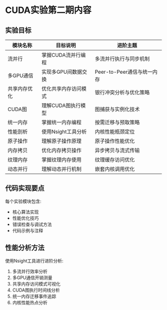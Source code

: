 # CUDA实验第二期内容

## 实验目标

| 模块名称 | 目标说明 | 进阶主题 |
|---------|---------|---------|
| 流并行 | 掌握CUDA流并行编程 | 多流并行执行与同步机制 |
| 多GPU通信 | 实现多GPU间数据交换 | Peer-to-Peer通信与统一内存 |
| 共享内存优化 | 优化共享内存访问模式 | 银行冲突分析与优化策略 |
| CUDA图 | 理解CUDA图执行模型 | 图捕获与实例化技术 |
| 统一内存 | 掌握统一内存编程 | 按需迁移与预取策略 |
| 性能剖析 | 使用Nsight工具分析 | 内核性能瓶颈定位 |
| 原子操作 | 理解原子操作原理 | 原子操作性能优化 |
| 内存拷贝 | 优化内存拷贝操作 | 异步拷贝与流式传输 |
| 纹理内存 | 掌握纹理内存使用 | 纹理缓存访问优化 |
| 动态并行 | 理解动态并行机制 | 嵌套内核调用优化 |

## 代码实现要点

每个实验模块包含:
- 核心算法实现
- 性能优化技巧
- 错误检查与调试方法
- 代码示例与注释

## 性能分析方法

使用Nsight工具进行进阶分析:
1. 多流并行效率分析
2. 多GPU通信开销测量
3. 共享内存访问模式可视化
4. CUDA图执行时间线分析
5. 统一内存迁移事件追踪
6. 内核性能热点分析